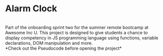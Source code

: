 # Alarm Clock #
<br>
Part of the onboarding sprint two for the summer remote bootcamp at Awesome Inc U. This project is designed to give students a chance to display competency in JS programming language using functions, variable declarations, DOM manipulation and more. 
<br>
*Check out the Pseudocode before opening the project*
